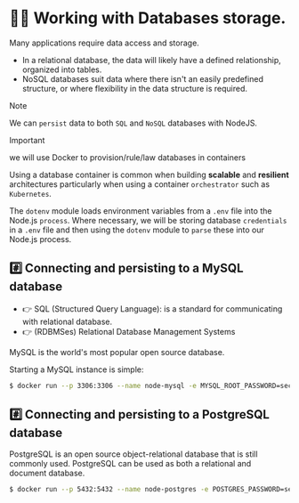# 💁‍♂️ Working with Databases storage.

Many applications require data access and storage.

- In a relational database, the data will likely have a defined relationship, organized into tables.
- NoSQL databases suit data where there isn't an easily predefined structure, or where flexibility in the data structure is required.

> [!NOTE]
> We can `persist` data to both `SQL` and `NoSQL` databases with NodeJS.

> [!IMPORTANT]
> we will use Docker to provision/rule/law databases in containers

Using a database container is common when building **scalable** and **resilient** architectures particularly when using a container `orchestrator` such as `Kubernetes`.

The `dotenv` module loads environment variables from a `.env` file into the Node.js `process`. Where necessary, we will be storing database `credentials` in a `.env` file and then using the `dotenv` module to `parse` these into our Node.js process.

## #️⃣ Connecting and persisting to a MySQL database

- 👉 SQL (Structured Query Language): is a standard for communicating with relational database.
- 👉 (RDBMSes) Relational Database Management Systems

MySQL is the world's most popular open source database.

Starting a MySQL instance is simple:

```bash
$ docker run --p 3306:3306 --name node-mysql -e MYSQL_ROOT_PASSWORD=secret -d mysql:8.0
```

## #️⃣ Connecting and persisting to a PostgreSQL database

PostgreSQL is an open source object-relational database that is still commonly used. PostgreSQL can be used as both a relational and document database.

```bash
$ docker run --p 5432:5432 --name node-postgres -e POSTGRES_PASSWORD=secret -d postgres:latest
```
